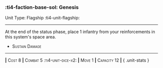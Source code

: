 ### :ti4-faction-base-sol: **Genesis**

Unit Type: Flagship :ti4-unit-flagship:

---

At the end of the status phase, place 1 infantry from your reinforcements in this system's space area.

* <span style="font-variant:small-caps;">Sustain Damage</span> 

---

__|__ <span style="font-variant:small-caps;">Cost 8</span> __|__ <span style="font-variant:small-caps;">Combat 5 :ti4-unit-dice-x2:</span> __|__ <span style="font-variant:small-caps;">Move 1</span> __|__ <span style="font-variant:small-caps;">Capacity 12</span> __|__
{ .unit-stats }